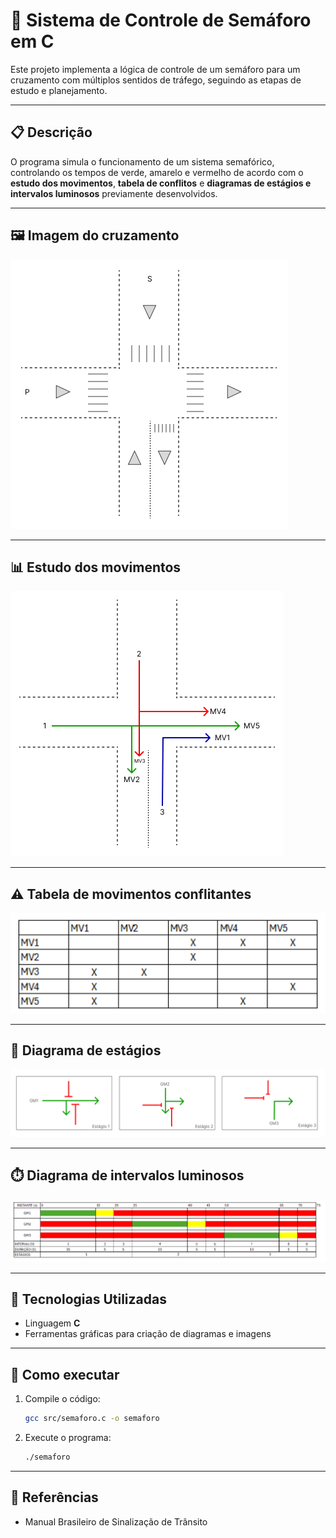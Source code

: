 # 🚦 Sistema de Controle de Semáforo em C

Este projeto implementa a lógica de controle de um semáforo para um cruzamento com múltiplos sentidos de tráfego, seguindo as etapas de estudo e planejamento.

---

## 📋 Descrição
O programa simula o funcionamento de um sistema semafórico, controlando os tempos de verde, amarelo e vermelho de acordo com o **estudo dos movimentos**, **tabela de conflitos** e **diagramas de estágios e intervalos luminosos** previamente desenvolvidos.

---

## 🖼️ Imagem do cruzamento
![Imagem do cruzamento](docs/cruzamento.png)

---

## 📊 Estudo dos movimentos
![Estudo dos movimentos](docs/estudo_movimentos.png)

---

## ⚠️ Tabela de movimentos conflitantes
![Tabela de movimentos conflitantes](docs/tabela_conflitos.png)

---

## 🔄 Diagrama de estágios
![Diagrama de estágios](docs/diagrama_estagios.png)

---

## ⏱️ Diagrama de intervalos luminosos
![Diagrama de intervalos luminosos](docs/diagrama_intervalos.png)

---

## 🔧 Tecnologias Utilizadas
- Linguagem **C**
- Ferramentas gráficas para criação de diagramas e imagens

---

## 🚀 Como executar
1. Compile o código:
   ```bash
   gcc src/semaforo.c -o semaforo
   ```
2. Execute o programa:
   ```bash
   ./semaforo
   ```

---

## 📑 Referências
- Manual Brasileiro de Sinalização de Trânsito

